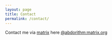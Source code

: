 ```yaml
---
layout: page
title: Contact
permalink: /contact/
---
```


Contact me via [matrix](https://matrix.org) here [@abdorithm:matrix.org](https://matrix.to/#/@abdorithm:matrix.org)

